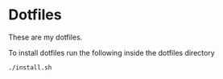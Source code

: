 # Dotfiles

These are my dotfiles.

To install dotfiles run the following inside the dotfiles directory
```
./install.sh
```
